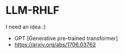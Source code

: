 # LLM-RHLF
I need an idea :)

- GPT [Generative pre-trained transformer]
- https://arxiv.org/abs/1706.03762
